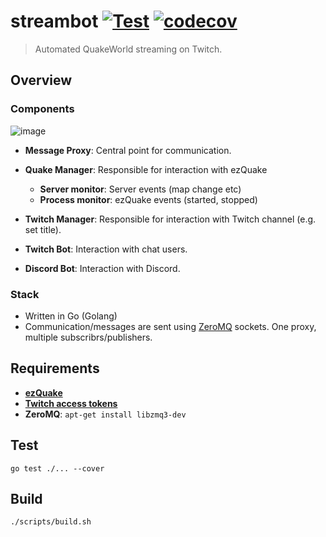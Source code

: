 # streambot [![Test](https://github.com/vikpe/streambot/actions/workflows/test.yml/badge.svg)](https://github.com/vikpe/streambot/actions/workflows/test.yml) [![codecov](https://codecov.io/gh/vikpe/streambot/branch/main/graph/badge.svg)](https://codecov.io/gh/vikpe/streambot)

> Automated QuakeWorld streaming on Twitch.

## Overview

### Components

![image](https://user-images.githubusercontent.com/1616817/178285267-eade607d-8660-4b4d-9522-ab3772dde229.png)

* **Message Proxy**: Central point for communication.
* **Quake Manager**: Responsible for interaction with ezQuake
    * **Server monitor**: Server events (map change etc)
    * **Process monitor**: ezQuake events (started, stopped)

* **Twitch Manager**: Responsible for interaction with Twitch channel (e.g. set title).
* **Twitch Bot**: Interaction with chat users.
* **Discord Bot**: Interaction with Discord.

### Stack

* Written in Go (Golang)
* Communication/messages are sent using [ZeroMQ](https://zeromq.org/) sockets. One proxy, multiple
  subscribrs/publishers.

## Requirements

* **[ezQuake](https://github.com/ezQuake/ezquake-source/releases)**
* **[Twitch access tokens](https://twitchtokengenerator.com/)**
* **ZeroMQ**: `apt-get install libzmq3-dev`

## Test

```shell
go test ./... --cover
```

## Build

```shell
./scripts/build.sh
```
